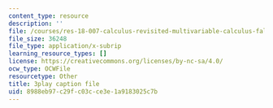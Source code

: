 ```yaml
---
content_type: resource
description: ''
file: /courses/res-18-007-calculus-revisited-multivariable-calculus-fall-2011/8988eb97c29fc03cce3e1a9183025c7b_Oc3ERNBhqGo.srt
file_size: 36248
file_type: application/x-subrip
learning_resource_types: []
license: https://creativecommons.org/licenses/by-nc-sa/4.0/
ocw_type: OCWFile
resourcetype: Other
title: 3play caption file
uid: 8988eb97-c29f-c03c-ce3e-1a9183025c7b
---
```

